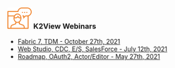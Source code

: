 ### ![](images/webinar_icon.png) K2View Webinars



<ul>
<li><a href="/community/webinars/webinar_20211027/20211027_Webinar_Agenda_And_Speakers.md">Fabric 7, TDM - October 27th, 2021</a></li>  
<li><a href="/community/webinars/webinar_20210712/20210712_Webinar_Agenda_And_Speakers.md">Web Studio, CDC, E/S, SalesForce - July 12th, 2021</a></li>
<li><a href="/community/webinars/webinar_20210527/20210712_Webinar_Agenda_And_Speakers.md">Roadmap, OAuth2, Actor/Editor -  May 27th, 2021</a></li>
</ul>


